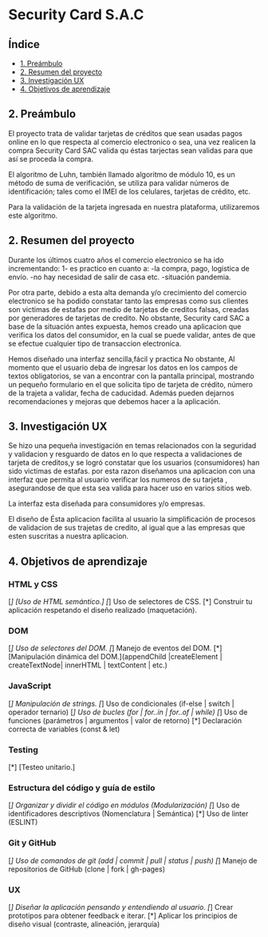 # Security Card S.A.C

## Índice

* [1. Preámbulo](#1-Preámbulo)
* [2. Resumen del proyecto](#1-resumen-del-proyecto)
* [3. Investigación UX](#2-investigacion-UX)
* [4. Objetivos de aprendizaje](#3-plan-de-acción)


## 2. Preámbulo

El proyecto trata de validar tarjetas de créditos que sean usadas pagos online en lo que respecta al comercio electronico o sea, una vez realicen la compra Security Card SAC valida qu éstas tarjectas sean validas para que así se proceda la compra.

El algoritmo de Luhn, también llamado algoritmo de módulo 10, es un método de suma de verificación, se utiliza para validar números de identificación; tales como el IMEI de los celulares, tarjetas de crédito, etc.

Para la validación de la tarjeta ingresada en nuestra plataforma, utilizaremos este algoritmo.

## 2. Resumen del proyecto

Durante los últimos cuatro años el comercio electronico se ha ido incrementando:
1- es practico en cuanto a:
-la compra, pago, logistica de envío.
-no hay necesidad de salir de casa etc.
-situación pandemia.

Por otra parte, debido a esta alta demanda y/o crecimiento del comercio electronico se ha podido constatar tanto las empresas como sus clientes son victimas de estafas por medio de tarjetas de creditos falsas, creadas por generadores de tarjetas de credito. No obstante, Security card SAC a base de la situación antes expuesta, hemos creado una aplicacion que verifica los datos del consumidor, en la cual se puede validar, antes de que se efectue cualquier tipo de transaccion electronica.

Hemos diseñado una interfaz sencilla,fácil y practica No obstante,  Al momento que el usuario deba de ingresar los datos en los campos de textos obligatorios, se van a encontrar con la pantalla principal, mostrando un pequeño formulario en el que solicita tipo de tarjeta de crédito, número de la trajeta a validar, fecha de caducidad. Además pueden dejarnos recomendaciones y  mejoras que debemos hacer a la aplicación.

## 3. Investigación UX

Se hizo una pequeña investigación en temas relacionados con la seguridad y validacion y resguardo de datos en lo que respecta a validaciones de tarjeta de creditos,y se logró constatar que los usuarios (consumidores) han sido victimas de estafas. por esta razon diseñamos una aplicacion con una interfaz que permita al usuario verificar los numeros de su tarjeta , asegurandose de que esta sea valida para hacer uso en varios sitios web.

La interfaz esta diseñada para consumidores y/o empresas.

El diseño de Ésta aplicacion facilita al usuario la simplificación de procesos de validacion de sus trajetas de credito, al igual que a las empresas que esten suscritas a nuestra aplicacion.

## 4. Objetivos de aprendizaje

### HTML y CSS

 [*] [Uso de HTML semántico.]
 [*] Uso de selectores de CSS.
 [*] Construir tu aplicación respetando el diseño realizado (maquetación).

### DOM

 [*] Uso de selectores del DOM.
 [*] Manejo de eventos del DOM.
 [*] [Manipulación dinámica del DOM.](appendChild |createElement | createTextNode| innerHTML | textContent | etc.)

### JavaScript

 [*] Manipulación de strings.
 [*] Uso de condicionales (if-else | switch | operador ternario)
 [*] Uso de bucles (for | for..in | for..of | while)
 [*] Uso de funciones (parámetros | argumentos | valor de retorno)
 [*] Declaración correcta de variables (const & let)

### Testing

 [*] [Testeo unitario.]

### Estructura del código y guía de estilo

 [*] Organizar y dividir el código en módulos (Modularización)
 [*] Uso de identificadores descriptivos (Nomenclatura | Semántica)
 [*] Uso de linter (ESLINT)

### Git y GitHub

 [*] Uso de comandos de git (add | commit | pull | status | push)
 [*] Manejo de repositorios de GitHub (clone | fork | gh-pages)

### UX

 [*] Diseñar la aplicación pensando y entendiendo al usuario.
 [*] Crear prototipos para obtener feedback e iterar.
 [*] Aplicar los principios de diseño visual (contraste, alineación, jerarquía)